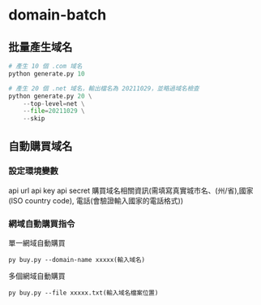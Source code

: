 # domain-batch

## 批量產生域名
```py
# 產生 10 個 .com 域名
python generate.py 10

# 產生 20 個 .net 域名，輸出檔名為 20211029，並略過域名檢查
python generate.py 20 \
    --top-level=net \
    --file=20211029 \
    --skip
```

## 自動購買域名

### 設定環境變數
api url
api key
api secret
購買域名相關資訊(需填寫真實城市名、(州/省),國家(ISO country code), 電話(會驗證輸入國家的電話格式))

### 網域自動購買指令
單一網域自動購買
```
py buy.py --domain-name xxxxx(輸入域名)
```

多個網域自動購買
```
py buy.py --file xxxxx.txt(輸入域名檔案位置)
```
